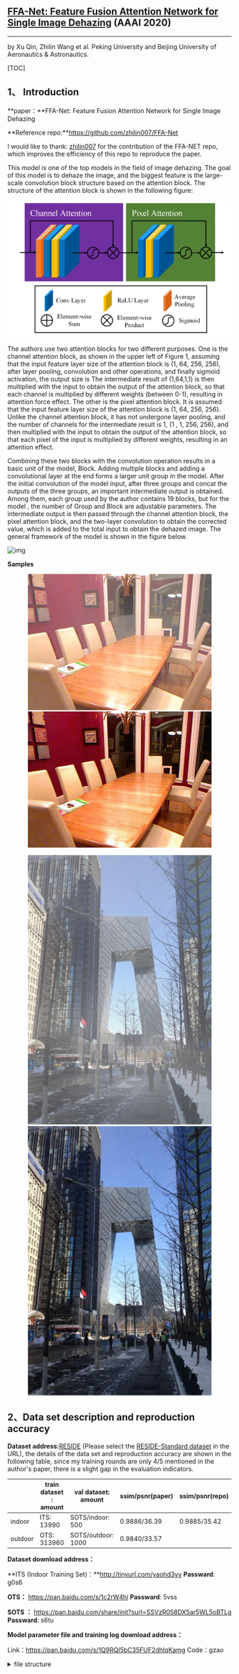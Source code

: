 ##  [FFA-Net: Feature Fusion Attention Network for Single Image Dehazing](https://arxiv.org/abs/1911.07559) (AAAI 2020)
---

by Xu Qin, Zhilin Wang et al.    Peking University and Beijing University of Aeronautics & Astronautics.

[TOC]

## 1、 Introduction

**paper：**FFA-Net: Feature Fusion Attention Network for Single Image Dehazing

**Reference repo:**https://github.com/zhilin007/FFA-Net

I would like to thank: [zhilin007](https://github.com/zhilin007) for the contribution of the FFA-NET repo, which improves the efficiency of this repo to reproduce the paper.



This model is one of the top models in the field of image dehazing. The goal of this model is to dehaze the image, and the biggest feature is the large-scale convolution block structure based on the attention block. The structure of the attention block is shown in the following figure:

![img](figs/wps1.jpg)

The authors use two attention blocks for two different purposes. One is the channel attention block, as shown in the upper left of Figure 1, assuming that the input feature layer size of the attention block is (1, 64, 256, 256), after layer pooling, convolution and other operations, and finally sigmoid activation, the output size is The intermediate result of (1,64,1,1) is then multiplied with the input to obtain the output of the attention block, so that each channel is multiplied by different weights (between 0-1), resulting in attention force effect. The other is the pixel attention block. It is assumed that the input feature layer size of the attention block is (1, 64, 256, 256). Unlike the channel attention block, it has not undergone layer pooling, and the number of channels for the intermediate result is 1, (1 , 1, 256, 256), and then multiplied with the input to obtain the output of the attention block, so that each pixel of the input is multiplied by different weights, resulting in an attention effect.

Combining these two blocks with the convolution operation results in a basic unit of the model, Block. Adding multiple blocks and adding a convolutional layer at the end forms a larger unit group in the model. After the initial convolution of the model input, after three groups and concat the outputs of the three groups, an important intermediate output is obtained. Among them, each group used by the author contains 19 blocks, but for the model , the number of Group and Block are adjustable parameters. The intermediate output is then passed through the channel attention block, the pixel attention block, and the two-layer convolution to obtain the corrected value, which is added to the total input to obtain the dehazed image. The general framework of the model is shown in the figure below.

![img](images/wps4.jpg)

**Samples**

<p align='center'>
<img src="figs/1400_2.png" height="306px" width='413px'>
<img src='figs/1400_2_FFA.png' height="306px" width='413px' >





</div>

<p align='center'>
<img src='figs/0099_0.9_0.16.jpg' height="606px" width='413px'>
<img src='figs/0099_0_FFA.png' height="606px" width='413px' >
</div>



## 2、Data set description and reproduction accuracy

**Dataset address:**[RESIDE](https://sites.google.com/view/reside-dehaze-datasets/) (Please select the [RESIDE-Standard dataset](https://sites.google.com/view/reside-dehaze-datasets/reside-standard) in the URL), the details of the data set and reproduction accuracy are shown in the following table, since my training rounds are only 4/5 mentioned in the author's paper, there is a slight gap in the evaluation indicators.

|         | train dataset : amount | val dataset: amount | ssim/psnr(paper) | ssim/psnr(repo) |
| ------- | ---------------------- | ------------------- | ---------------- | --------------- |
| indoor  | ITS: 13990             | SOTS/indoor: 500    | 0.9886/36.39     | 0.9885/35.42    |
| outdoor | OTS: 313960            | SOTS/outdoor: 1000  | 0.9840/33.57     |                 |

**Dataset download address：**

**ITS (Indoor Training Set)：**http://tinyurl.com/yaohd3yv                                    **Passward**:  g0s6

**OTS：**  https://pan.baidu.com/s/1c2rW4hi                                                             **Passward**:  5vss

**SOTS ：** https://pan.baidu.com/share/init?surl=SSVzR058DX5ar5WL5oBTLg  **Passward**:  s6tu



**Model parameter file and training log download address：**

Link：https://pan.baidu.com/s/1Q9RQI5bC35FUF2dhIqKamg   Code：gzao

<details>
<summary> file structure </summary>


```
    PaddleVideo/data/FFA
        |-- vgg16_pretrained_weight.pdparams       #The parameter file of the VGG16 pre-training model 														used when the model loss function uses perloss
        |-- ITS2_3_19_400000_transform.pdparams    #The parameter file of the indoor dehazing model 														obtained by the reproduced model after 400000 steps 													of training
        |-- ITS_3_19_article_pretrained.pdparams   #The parameter file of the indoor dehazing model 														provided by the author
        |-- OTS_3_19_article_pretrained.pdparams   #The parameter file of the outdoor dehazing model 														provided by the author
        |-- logs                                   #training log folder
        	|-- train.log                          #full training log file
            |-- step 1-48000.ipynb                 #1-48000step reproduction training notebook file
            |-- step 48000-400000.ipynb            #48000-400000step to reproduce the training notebook 													file
```





## 3、Prepare data and environment

### 3.1 Prepare the environment

* python3

* Paddle

* NVIDIA GPU+CUDA

  (This model requires a lot of video memory. When the batch size is 1, it also needs 6-7GB of video memory, and the demand for computing power is also very large. It is recommended to use GPU for training)

* numpy

* matplotlib

Note: This model can be run normally if paddleVideo can run normally

### 3.2 Prepare data

Dataset URL: [RESIDE](https://sites.google.com/view/reside-dehaze-datasets/) (Please select the [RESIDE-Standard dataset](https://sites.google.com /view/reside-dehaze-datasets/reside-standard)), see the second part of the document for related information. After the data set is downloaded, it is stored in the following relative path, and the data set path parameters in the configuration file configs/FFA-cfg.yaml are modified according to the location where the data set is stored.

<details>
<summary> FILE STRUCTURE </summary>


```
    PaddleVideo-develop\data\FFA
    	|-- README_FFA.md
    	|-- data
            |-- FFA-data
                |-- ITS
                    |-- hazy
                        |-- *.png
                    |-- clear
                        |-- *.png
                |-- OTS
                    |-- hazy
                        |-- *.jpg
                    |-- clear
                        |-- *.jpg
                |-- SOTS
                    |-- indoor
                        |-- hazy
                            |-- *.png
                        |-- clear
                            |-- *.png
                    |-- outdoor
                        |-- hazy
                            |-- *.jpg
                        |-- clear
                            |-- *.png
```



### 3.3 Prepare the model

Download the model parameters of the pre-training model and the model parameters of the vgg16 pre-training model from the link in the second part, and put them in the data folder in the project root directory, so that there is an FFA folder under the data, and the FFA folder contains Four model parameter files.



## 4、start using

### 4.1 data set

Download the [RESIDE](https://sites.google.com/view/reside-dehaze-datasets/) (the indoor dataset should use [RESIDE-Standard](https://sites.google.com/view/reside-dehaze-datasets/reside-standard) ) dataset, and change the dataset path in configs/FFA-cfg.yaml to your dataset path.

### 4.2 model training

Train network on `ITS` dataset

 ```shell
python main.py -c configs/FFA_cfg.yaml --validate
 ```


If you want to train network on `OTS` dataset，change the file_path of train dataset in configs/FFA-cfg.yaml and note the **suffix** parameter.

If you want to modify the parameters of the model, modify the parameters under MODEL in configs/FFA-cfg.yaml.

If you want to change the training epochs,  you need to change the **max_epoch** parameter under OPTIMIZER in configs/FFA-cfg.yaml at the same time, **max_epoch** must be consistent with **epochs**. For better results, train for at least 80 epochs.

The video memory required for this model training is too large, do not try to increase the **batchsize**.  If the video memory is insufficient, you can reduce the **batchsize** and PIPELINE/train/decode/**crop_size**.

The **gps** and **blocks** undel backbone related to the depth of the model.

The **perloss** under head related to the loss of the model, the default is False. If you want to change it to True, you need to download the vgg16 pre-training model parameter file in the link above to the corresponding location. In order to obtain better training results, it is recommended to download the corresponding file and change the parameter to True.. If you choose False，it means that only the l1 loss between the generated image and the clear image is used as the loss value.

- `--validate` parameter specifies to run validation when training
- `-c` parameter specifies the configuration file path
- `-o`: Specify rewrite parameters, for example: `-o DATASET.batch_size=16` is used to rewrite the batch size of train



### 4.3 resume training

If the training task is terminated, the breakpoint weight file (optimizer-learning rate parameter, breakpoint file) can be loaded to continue training. The `-o resume_epoch` parameter needs to be specified, which means to resume training from the `resume_epoch` round. You need to specify the `-w` parameter, which indicates that the model parameters are loaded from this path to continue training.

```python
python main.py -c configs/FFA_cfg.yaml --validate -o resume_epoch=6
```

For more usage, please check the [official document](https://github.com/PaddlePaddle/PaddleVideo/blob/develop/docs/zh-CN/usage.md#1) of paddle.



### 4.4 Model evaluation

When testing the model, enter the following code in the console,  the downloaded model parameters mentioned above are used in the following code:

 ```shell
###Evaluate the model provided by the author###
python main.py --test -c configs/FFA_cfg.yaml -w data/FFA/ITS_3_19_article_pretrained.pdparams

###Evaluate my reproduced model估###
python main.py --test -c configs/FFA_cfg.yaml -w data/FFA/ITS2_3_19_400000_transform.pdparams
 ```

If you want to test your images, change the file_path of test dataset in configs/FFA-cfg.yaml,  and pay attention to whether the suffix is consistent.

If you want to test on your model, put the path of your model after -w.

The indoor model provided by the authors of the paper is in data/FFA/ITS_3_19_article_pretrained.pdparams，and theoutdoor  model is in data/FFA/OTS_3_19_article_pretrained.pdparams.

At the end of the model evaluation, an error will be encountered for unknown reasons, but the correct evaluation result will be output above the error part.

After the data set and model are successfully prepared, use the first command of the above example to evaluate. After correct evaluation, the result should be as shown in the following figure. It may take a long time to complete the evaluation of the model:

![image-20220409164858962](images/image-20220409164858962.png)





## 5、Code structure description

<details>
<summary> code structure </summary>


```
    PaddleVideo
    	|-- figs #Store pictures used in documentation
    	|-- README_FFA_ch.md #Chinese documentation for the reproduction model
    	|-- README_FFA_ch.md #English documentation of the reproduction model
    	|-- cofigs/FFA_cfg.yaml #Reproduce the model's configuration file
        |-- paddlevideo
            |-- loader
                |-- dataset
                	|-- __init__.py      #Added link to ffa_dataset.py
                	|-- ffa_dataset.py   #Dataset Loading Module
                |-- pipelines
                	|-- __init__.py      #Added link to ffa_pipelines.py
                	|-- ffa_pipelines.py #Image preprocessing module used in the dataset loading module
            |-- metrics
                |-- __init__.py      #Added link to ffa_metric.py
                |-- ffa_metric.py    #TEST metric Module
            |-- utils
            	|-- record.py      	 #Added the detection of the ssim and psnr indicators of the 											 framework named FFANet during the verification process
            |-- modeling
                |-- backbones
                	|-- __init__.py 	 #Added link to ffa_net.py
                    |-- ffa_net.py       #Defines the structure of the FFA-NET model
                |-- framework
                    |-- generator
                    	|-- __init__.py        #Establish the association of the suite with 															ffa_metrics.py and ffanet_framwork.py
                    	|-- ffa_metrics.py     #Defines the calculation method of metrics used in 														validation and test evaluation
                    	|-- ffanet_framwork.py #Defines how the model is propagated, and how the 														training, validation, and testing steps are performed
                    |-- __init__.py      #Added association to files in generator
                |-- heads
                	|-- __init__.py      #Added link to ffa_head.py
                	|-- ffa_head.py      #A module that computes the loss function
                |-- builder.py           #Added association with newly added files under modeling folder
                |-- registry.py          #Added association with newly added files under modeling folder

```





## 6、LICENSE

This project is released under the [Apache 2.0 license](https://github.com/PaddlePaddle/models/blob/release/2.2/community/repo_template/LICENSE) license.



## 7、References and Links

Paper address：https://arxiv.org/abs/1911.07559

Reference repoFFA-NET Github：https://github.com/zhilin007/FFA-Net

Thesis Reproduction Guide - CV Directionhttps://github.com/PaddlePaddle/models/blob/release%2F2.2/tutorials/article-implementation/ArticleReproduction_CV.md

How to integrate code into paddlevideo:https://github.com/PaddlePaddle/PaddleVideo/blob/develop/docs/zh-CN/contribute/add_new_algorithm.md

Readme document template：https://github.com/PaddlePaddle/models/blob/release/2.2/community/repo_template/README.md



